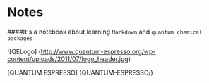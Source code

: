 # Notes

####It's a notebook about learning `Markdown` and `quantum chemical packages`

![QELogo] (http://www.quantum-espresso.org/wp-content/uploads/2011/07/logo_header.jpg)

[QUANTUM ESPREESO] (QUANTUM-ESPRESSO/)
